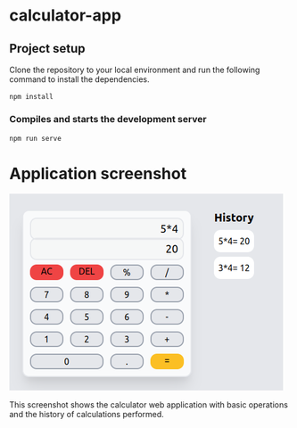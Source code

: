 # calculator-app

## Project setup

Clone the repository to your local environment and run the following command to install the dependencies.

```
npm install
```

### Compiles and starts the development server

```
npm run serve
```

# Application screenshot

![App screenshot](https://github.com/sabari205/vue-calculator-app/blob/master/images/Screenshot%20from%202022-10-10%2022-21-38.png)

This screenshot shows the calculator web application with basic operations and the history of calculations performed.
